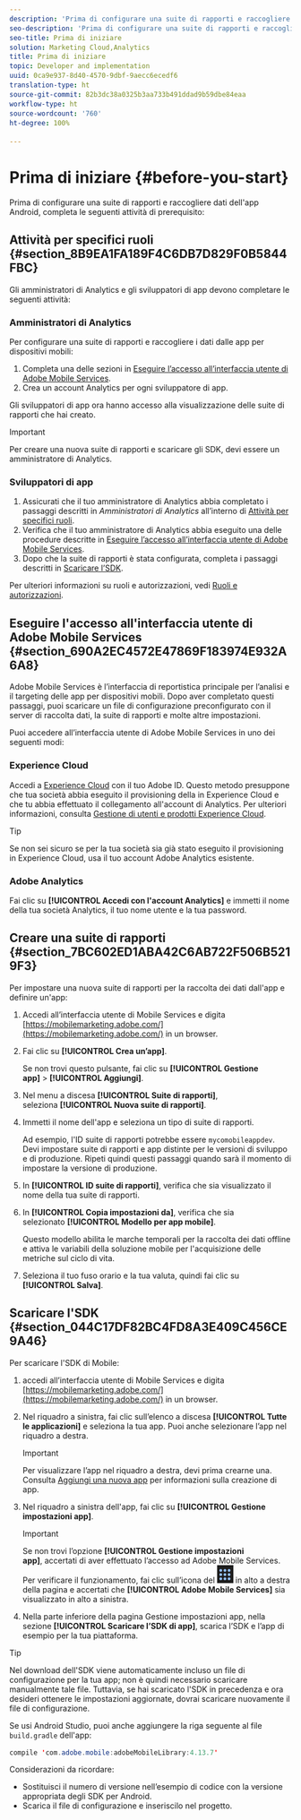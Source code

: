 ```yaml
---
description: 'Prima di configurare una suite di rapporti e raccogliere dati dell''app Android, completa le seguenti attività di prerequisito '
seo-description: 'Prima di configurare una suite di rapporti e raccogliere dati dell''app Android, completa le seguenti attività di prerequisito '
seo-title: Prima di iniziare
solution: Marketing Cloud,Analytics
title: Prima di iniziare
topic: Developer and implementation
uuid: 0ca9e937-8d40-4570-9dbf-9aecc6ecedf6
translation-type: ht
source-git-commit: 82b3dc38a0325b3aa733b491ddad9b59dbe84eaa
workflow-type: ht
source-wordcount: '760'
ht-degree: 100%

---
```



# Prima di iniziare {#before-you-start}

Prima di configurare una suite di rapporti e raccogliere dati dell&#39;app Android, completa le seguenti attività di prerequisito:

## Attività per specifici ruoli {#section_8B9EA1FA189F4C6DB7D829F0B5844FBC}

Gli amministratori di Analytics e gli sviluppatori di app devono completare le seguenti attività:

### Amministratori di Analytics

Per configurare una suite di rapporti e raccogliere i dati dalle app per dispositivi mobili:

1. Completa una delle sezioni in [Eseguire l’accesso all’interfaccia utente di Adobe Mobile Services](../getting-started/requirements.md#section_690A2EC4572E47869F183974E932A6A8).
1. Crea un account Analytics per ogni sviluppatore di app.

Gli sviluppatori di app ora hanno accesso alla visualizzazione delle suite di rapporti che hai creato.

>[!IMPORTANT]
>
>Per creare una nuova suite di rapporti e scaricare gli SDK, devi essere un amministratore di Analytics.

### Sviluppatori di app

1. Assicurati che il tuo amministratore di Analytics abbia completato i passaggi descritti in *Amministratori di Analytics* all’interno di [Attività per specifici ruoli](../getting-started/requirements.md#section_8B9EA1FA189F4C6DB7D829F0B5844FBC).
1. Verifica che il tuo amministratore di Analytics abbia eseguito una delle procedure descritte in [Eseguire l’accesso all’interfaccia utente di Adobe Mobile Services](../getting-started/requirements.md#section_690A2EC4572E47869F183974E932A6A8).
1. Dopo che la suite di rapporti è stata configurata, completa i passaggi descritti in [Scaricare l’SDK](../getting-started/requirements.md#section_044C17DF82BC4FD8A3E409C456CE9A46).

Per ulteriori informazioni su ruoli e autorizzazioni, vedi [Ruoli e autorizzazioni](/help/using/gs/c-mob-roles-and-permissions.md).

## Eseguire l&#39;accesso all&#39;interfaccia utente di Adobe Mobile Services {#section_690A2EC4572E47869F183974E932A6A8}

Adobe Mobile Services è l’interfaccia di reportistica principale per l’analisi e il targeting delle app per dispositivi mobili. Dopo aver completato questi passaggi, puoi scaricare un file di configurazione preconfigurato con il server di raccolta dati, la suite di rapporti e molte altre impostazioni.

Puoi accedere all’interfaccia utente di Adobe Mobile Services in uno dei seguenti modi:

### Experience Cloud

Accedi a [Experience Cloud](https://experiencecloud.adobe.com) con il tuo Adobe ID. Questo metodo presuppone che tua società abbia eseguito il provisioning della in Experience Cloud e che tu abbia effettuato il collegamento all&#39;account di Analytics. Per ulteriori informazioni, consulta [Gestione di utenti e prodotti Experience Cloud](https://docs.adobe.com/content/help/it-IT/core-services/interface/manage-users-and-products/admin-getting-started.html).

>[!TIP]
>
>Se non sei sicuro se per la tua società sia già stato eseguito il provisioning in Experience Cloud, usa il tuo account Adobe Analytics esistente.

### Adobe Analytics

Fai clic su **[!UICONTROL Accedi con l&#39;account Analytics]** e immetti il nome della tua società Analytics, il tuo nome utente e la tua password.

## Creare una suite di rapporti {#section_7BC602ED1ABA42C6AB722F506B5219F3}

Per impostare una nuova suite di rapporti per la raccolta dei dati dall&#39;app e definire un&#39;app:

1. Accedi all’interfaccia utente di Mobile Services e digita [https://mobilemarketing.adobe.com/](https://mobilemarketing.adobe.com/) in un browser.
1. Fai clic su **[!UICONTROL Crea un’app]**.

   Se non trovi questo pulsante, fai clic su **[!UICONTROL Gestione app]** > **[!UICONTROL Aggiungi]**.

1. Nel menu a discesa **[!UICONTROL Suite di rapporti]**, seleziona **[!UICONTROL Nuova suite di rapporti]**.

1. Immetti il nome dell&#39;app e seleziona un tipo di suite di rapporti.

   Ad esempio, l&#39;ID suite di rapporti potrebbe essere `mycomobileappdev`. Devi impostare suite di rapporti e app distinte per le versioni di sviluppo e di produzione. Ripeti quindi questi passaggi quando sarà il momento di impostare la versione di produzione.
1. In **[!UICONTROL ID suite di rapporti]**, verifica che sia visualizzato il nome della tua suite di rapporti.
1. In **[!UICONTROL Copia impostazioni da]**, verifica che sia selezionato **[!UICONTROL Modello per app mobile]**.

   Questo modello abilita le marche temporali per la raccolta dei dati offline e attiva le variabili della soluzione mobile per l&#39;acquisizione delle metriche sul ciclo di vita.

1. Seleziona il tuo fuso orario e la tua valuta, quindi fai clic su **[!UICONTROL Salva]**.

## Scaricare l&#39;SDK {#section_044C17DF82BC4FD8A3E409C456CE9A46}

Per scaricare l&#39;SDK di Mobile:

1. accedi all’interfaccia utente di Mobile Services e digita [https://mobilemarketing.adobe.com/](https://mobilemarketing.adobe.com/) in un browser.
1. Nel riquadro a sinistra, fai clic sull’elenco a discesa **[!UICONTROL Tutte le applicazioni]** e seleziona la tua app.
Puoi anche selezionare l’app nel riquadro a destra.

   >[!IMPORTANT]
   >
   >Per visualizzare l’app nel riquadro a destra, devi prima crearne una. Consulta [Aggiungi una nuova app](https://docs.adobe.com/content/help/it-IT/mobile-services/using/manage-apps-ug/t-new-app.html) per informazioni sulla creazione di app.

1. Nel riquadro a sinistra dell&#39;app, fai clic su **[!UICONTROL Gestione impostazioni app]**.

   >[!IMPORTANT]
   >
   >Se non trovi l’opzione **[!UICONTROL Gestione impostazioni app]**, accertati di aver effettuato l’accesso ad Adobe Mobile Services. Per verificare il funzionamento, fai clic sull’icona del ![commutatore della soluzione](assets/solution-switcher.png) in alto a destra della pagina e accertati che **[!UICONTROL Adobe Mobile Services]** sia visualizzato in alto a sinistra.

1. Nella parte inferiore della pagina Gestione impostazioni app, nella sezione **[!UICONTROL Scaricare l’SDK di app]**, scarica l’SDK e l’app di esempio per la tua piattaforma.

>[!TIP]
>
>Nel download dell&#39;SDK viene automaticamente incluso un file di configurazione per la tua app; non è quindi necessario scaricare manualmente tale file. Tuttavia, se hai scaricato l&#39;SDK in precedenza e ora desideri ottenere le impostazioni aggiornate, dovrai scaricare nuovamente il file di configurazione.

Se usi Android Studio, puoi anche aggiungere la riga seguente al file `build.gradle` dell&#39;app:

```java
compile 'com.adobe.mobile:adobeMobileLibrary:4.13.7'
```

Considerazioni da ricordare:

* Sostituisci il numero di versione nell’esempio di codice con la versione appropriata degli SDK per Android.
* Scarica il file di configurazione e inseriscilo nel progetto.